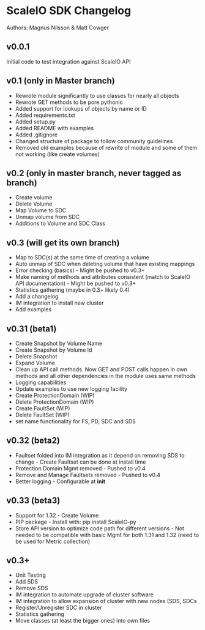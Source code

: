 # ScaleIO SDK Changelog

Authors: Magnus Nilsson & Matt Cowger

## v0.0.1
Initial code to test integration against ScaleIO API

## v0.1 (only in Master branch)
* Rewrote module significantly to use classes for nearly all objects
* Rewrote GET methods to be pore pythonic
* Added support for lookups of objects by name or ID
* Added requirements.txt
* Added setup.py
* Added README with examples
* Added .gitignore
* Changed structure of package to follow community guidelines
* Removed old examples because of rewrite of module and some of them not working (like create volumes)

## v0.2 (only in master branch, never tagged as branch)
* Create volume
* Delete Volume
* Map Volume to SDC
* Unmap volume from SDC
* Additions to Volume and SDC Class

## v0.3 (will get its own branch)
* Map to SDC(s) at the same time of creating a volume
* Auto unmap of SDC when deleting volume that have existing mappings
* Error checking (basics) - Might be pushed to v0.3+
* Make naming of methods and attributes consistent (match to ScaleIO API documentation) - Might be pushed to v0.3+
* Statistics gathering (maybe in 0.3+ likely 0.4)
* Add a changelog
* IM integration to install new cluster
* Add examples

## v0.31 (beta1)
* Create Snapshot by Volume Name
* Create Snapshot by Volume Id
* Delete Snapshot
* Expand Volume
* Clean up API call methods. Now GET and POST calls happen in own methods and all other dependencies in the module uses same methods
* Logging capabilities
* Update examples to use new logging facility
* Create ProtectionDomain (WIP)
* Delete ProtectionDomain (WIP)
* Create FaultSet (WIP)
* Delete FaultSet (WIP)
* set name functionality for FS, PD, SDC and SDS 

## v0.32 (beta2)
* Faultset folded into IM integration as it depend on removing SDS to change - Create Faultset can be done at install time
* Protection Domain Mgmt removed - Pushed to v0.4
* Remove and Manage Faultsets removed - Pushed to v0.4
* Better logging - Configurable at __init__

## v0.33 (beta3)
* Support for 1.32 - Create Volume
* PIP package - Install with: pip install ScaleIO-py
* Store API version to optimize code path for different versions - Not needed to be compatible with basic Mgmt for both 1.31 and 1.32 (need to be used for Metric collection)


## v0.3+
* Unit Testing
* Add SDS
* Remove SDS
* IM integration to automate upgrade of cluster software
* IM integration to allow expansion of cluster with new nodes (SDS, SDCs
* Register/Unregister SDC in cluster
* Statistics gathering
* Move classes (at least the bigger ones) into own files

